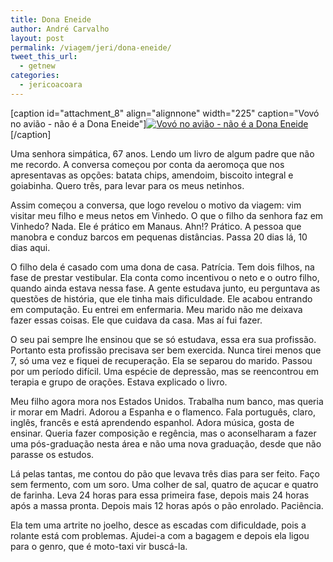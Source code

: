 ```yaml
---
title: Dona Eneide
author: André Carvalho
layout: post
permalink: /viagem/jeri/dona-eneide/
tweet_this_url:
  - getnew
categories:
  - jericoacoara
---
```


[caption id="attachment_8" align="alignnone" width="225" caption="Vovó no avião - não é a Dona Eneide"][![Vovó no avião - não é a Dona Eneide](/blog/wp-content/uploads/2010/10/215860768vsfvVm_ph-225x300.jpg)](/blog/wp-content/uploads/2010/10/215860768vsfvVm_ph.jpg)[/caption]

Uma senhora simpática, 67 anos. Lendo um livro de algum padre que não me recordo. A conversa começou por conta da aeromoça que nos apresentavas as opções: batata chips, amendoim, biscoito integral e goiabinha. Quero três, para levar para os meus netinhos.

Assim começou a conversa, que logo revelou o motivo da viagem: vim visitar meu filho e meus netos em Vinhedo. O que o filho da senhora faz em Vinhedo? Nada. Ele é prático em Manaus. Ahn!? Prático. A pessoa que manobra e conduz barcos em pequenas distâncias. Passa 20 dias lá, 10 dias aqui.

O filho dela é casado com uma dona de casa. Patrícia. Tem dois filhos, na fase de prestar vestibular. Ela conta como incentivou o neto e o outro filho, quando ainda estava nessa fase. A gente estudava junto, eu perguntava as questões de história, que ele tinha mais dificuldade. Ele acabou entrando em computação. Eu entrei em enfermaria. Meu marido não me deixava fazer essas coisas. Ele que cuidava da casa. Mas aí fui fazer.

O seu pai sempre lhe ensinou que se só estudava, essa era sua profissão. Portanto esta profissão precisava ser bem exercida. Nunca tirei menos que 7, só uma vez e fiquei de recuperação. Ela se separou do marido. Passou por um período difícil. Uma espécie de depressão, mas se reencontrou em terapia e grupo de orações. Estava explicado o livro.

Meu filho agora mora nos Estados Unidos. Trabalha num banco, mas queria ir morar em Madri. Adorou a Espanha e o flamenco. Fala português, claro, inglês, francês e está aprendendo espanhol. Adora música, gosta de ensinar. Queria fazer composição e regência, mas o aconselharam a fazer uma pós-graduação nesta área e não uma nova graduação, desde que não parasse os estudos.

Lá pelas tantas, me contou do pão que levava três dias para ser feito. Faço sem fermento, com um soro. Uma colher de sal, quatro de açucar e quatro de farinha. Leva 24 horas para essa primeira fase, depois mais 24 horas após a massa pronta. Depois mais 12 horas após o pão enrolado. Paciência.

Ela tem uma artrite no joelho, desce as escadas com dificuldade, pois a rolante está com problemas. Ajudei-a com a bagagem e depois ela ligou para o genro, que é moto-taxi vir buscá-la.

